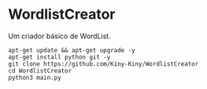 # WordlistCreator
Um criador básico de WordList.
```
apt-get update && apt-get upgrade -y
apt-get install python git -y
git clone https://github.com/Kiny-Kiny/WordlistCreator
cd WordlistCreator
python3 main.py
```

